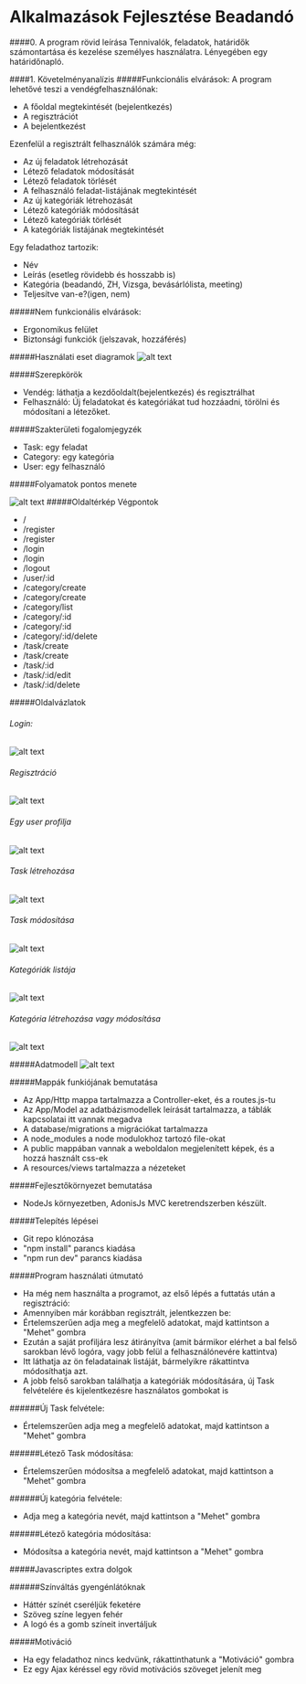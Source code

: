 # Alkalmazások Fejlesztése Beadandó

####0. A program rövid leírása
Tennivalók, feladatok, határidők számontartása és kezelése személyes használatra. Lényegében egy határidőnapló.


####1. Követelményanalízis
#####Funkcionális elvárások:
A program lehetővé teszi a vendégfelhasználónak:
- A főoldal megtekintését (bejelentkezés)
- A regisztrációt
- A bejelentkezést

Ezenfelül a regisztrált felhasználók számára még:
- Az új feladatok létrehozását
- Létező feladatok módosítását
- Létező feladatok törlését
- A felhasználó feladat-listájának megtekintését
- Az új kategóriák létrehozását
- Létező kategóriák módosítását
- Létező kategóriák törlését
- A kategóriák listájának megtekintését

Egy feladathoz tartozik:
- Név
- Leírás (esetleg rövidebb és hosszabb is)
- Kategória (beadandó, ZH, Vizsga, bevásárlólista, meeting)
- Teljesítve van-e?(igen, nem)


#####Nem funkcionális elvárások:
- Ergonomikus felület
- Biztonsági funkciók (jelszavak, hozzáférés)

#####Használati eset diagramok 
![alt text](/readmePics/UseCase.png "Use Case")

#####Szerepkörök
- Vendég: láthatja a kezdőoldalt(bejelentkezés) és regisztrálhat
- Felhasználó: Új feladatokat és kategóriákat tud hozzáadni, törölni és módosítani a létezőket.

#####Szakterületi fogalomjegyzék	
- Task: egy feladat
- Category: egy kategória
- User: egy felhasználó

#####Folyamatok pontos menete	

![alt text](/readmePics/flowchart.png "Flowchart")
#####Oldaltérkép	Végpontok	
- /               
- /register               
- /register               
- /login               
- /login               
- /logout               
- /user/:id               
- /category/create               
- /category/create               
- /category/list               
- /category/:id               
- /category/:id               
- /category/:id/delete               
- /task/create               
- /task/create               
- /task/:id               
- /task/:id/edit               
- /task/:id/delete               

#####Oldalvázlatok	
###### Login:
![alt text](/readmePics/screens/loginPage.png "Login")
###### Regisztráció
![alt text](/readmePics/screens/registerPage.png "Register")
###### Egy user profilja
![alt text](/readmePics/screens/profile.png "User profile")
###### Task létrehozása
![alt text](/readmePics/screens/taskCreate.png "Create task")
###### Task módosítása
![alt text](/readmePics/screens/taskEdit.png "Edit task")
###### Kategóriák listája
![alt text](/readmePics/screens/categoryList.png "List of all categories")
###### Kategória létrehozása vagy módosítása
![alt text](/readmePics/screens/createOrEditCategory.png "Create or edit category")

#####Adatmodell	
![alt text](/readmePics/DataModel.png "Create or edit category")


#####Mappák funkiójának bemutatása
- Az App/Http mappa tartalmazza a Controller-eket, és a routes.js-tu
- Az App/Model az adatbázismodellek leírását tartalmazza, a táblák kapcsolatai itt vannak megadva
- A database/migrations a migrációkat tartalmazza
- A node_modules a node modulokhoz tartozó file-okat
- A public mappában vannak a weboldalon megjelenített képek, és a hozzá használt css-ek
- A resources/views tartalmazza a nézeteket

#####Fejlesztőkörnyezet bemutatása
- NodeJs környezetben, AdonisJs MVC keretrendszerben készült.

#####Telepítés lépései
- Git repo klónozása
- "npm install" parancs kiadása
- "npm run dev" parancs kiadása

#####Program használati útmutató
- Ha még nem használta a programot, az első lépés a futtatás után a regisztráció:
- Amennyiben már korábban regisztrált, jelentkezzen be:
- Értelemszerűen adja meg a megfelelő adatokat, majd kattintson a "Mehet" gombra
- Ezután a saját profiljára lesz átirányítva (amit bármikor elérhet a bal felső sarokban lévő logóra, vagy jobb felül a felhasználónevére kattintva)
- Itt láthatja az ön feladatainak listáját, bármelyikre rákattintva módosíthatja azt.
- A jobb felső sarokban találhatja a kategóriák módosítására, új Task felvételére és kijelentkezésre használatos gombokat is

######Új Task felvétele:
- Értelemszerűen adja meg a megfelelő adatokat, majd kattintson a "Mehet" gombra

######Létező Task módosítása:
- Értelemszerűen módosítsa a megfelelő adatokat, majd kattintson a "Mehet" gombra

######Új kategória felvétele:
- Adja meg a kategória nevét, majd kattintson a "Mehet" gombra

######Létező kategória módosítása:
- Módosítsa a kategória nevét, majd kattintson a "Mehet" gombra


#####Javascriptes extra dolgok

######Színváltás gyengénlátóknak
- Háttér színét cseréljük feketére
- Szöveg színe legyen fehér
- A logó és a gomb színeit invertáljuk

#####Motiváció
- Ha egy feladathoz nincs kedvünk, rákattinthatunk a "Motiváció" gombra
- Ez egy Ajax kéréssel egy rövid motivációs szöveget jelenít meg

